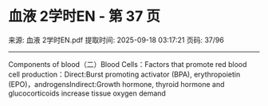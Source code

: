 # 血液 2学时EN - 第 37 页

来源: 血液 2学时EN.pdf
提取时间: 2025-09-18 03:17:21
页码: 37/96

---

Components of blood（二）Blood Cells：Factors that promote red blood cell production：Direct:Burst promoting activator (BPA), erythropoietin (EPO)，androgensIndirect:Growth hormone, thyroid hormone and glucocorticoids increase tissue oxygen demand